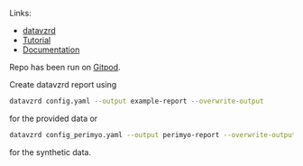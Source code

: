 Links:
 * [datavzrd](https://github.com/datavzrd/datavzrd)
 * [Tutorial](https://github.com/datavzrd/datavzrd.github.io)
 * [Documentation](https://datavzrd.github.io/docs/)

Repo has been run on [Gitpod](https://gitpod.io/).

Create datavzrd report using 
```bash
datavzrd config.yaml --output example-report --overwrite-output
```
for the provided data or
```bash
datavzrd config_perimyo.yaml --output perimyo-report --overwrite-output
```
for the synthetic data.
